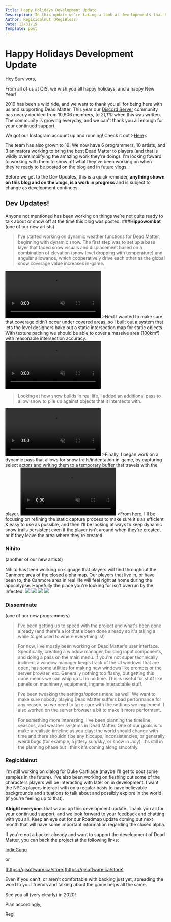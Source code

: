 ```yaml
---
Title: Happy Holidays Development Update
Description: In this update we’re taking a look at developements that have been made on the closed alpha map, the new snow effects (and snow deformation!), road signs for Canmore, and hearing from some of the new devs on the team!
Author: Regicidalnut (RegiBless)
Date: 12/31/19
Template: post
---
```

# Happy Holidays Development Update
Hey Survivors,


From all of us at QIS, we wish you all happy holidays, and a happy New Year!


2019 has been a wild ride, and we want to thank you all for being here with us and supporting Dead Matter. This year our [Discord Server](http://discord.gg/deadmatter) community has nearly doubled from 10,606 members, to *21,110* when this was written. The community is growing everyday, and we can't thank you all enough for your continued support.


We got our Instagram account up and running! Check it out >[Here](https://www.instagram.com/playdeadmatter/)<

The team has also grown to 19! We now have 6 programmers, 10 artists, and 3 animators working to bring the best Dead Matter to players (and that is wildly oversimplifying the amazing work they're doing). I'm looking foward to working with them to show off what they've been working on when they're ready to be posted on the blog and in future vlogs.


Before we get to the Dev Updates, this is a quick reminder, **anything shown on this blog and on the vlogs, is a work in progress** and is subject to change as development continues.
## Dev Updates!
Anyone not mentioned has been working on things we’re not quite ready to talk about or show off at the time this blog was posted.
###**Hippowombat**
(one of our new artists)
>I've started working on dynamic weather functions for Dead Matter, beginning with dynamic snow. The first step was to set up a base layer that faded snow visuals and displacement based on a combination of elevation (snow level dropping with temperature) and angular allowance, which cooperatively drive each other as the global snow coverage value increases in-game.
<video autoplay loop muted>
 <source src="https://i.imgur.com/Eqwe0cw.mp4" type="video/mp4" style="border:1px solid">
</video>
>Next I wanted to make sure that coverage didn't occur under covered areas, so I built out a system that lets the level designers bake out a static intersection map for static objects. With texture packing we should be able to cover a massive area (100km²) with reasonable intersection accuracy.
<video autoplay loop muted>
 <source src="https://thumbs.gfycat.com/GiftedHandmadeBlackfly-mobile.mp4" type="video/mp4" style="border:1px solid">
</video>


>Looking at how snow builds in real life, I added an additional pass to allow snow to pile up against objects that it intersects with.
<video autoplay loop muted>
 <source src="https://thumbs.gfycat.com/ImperfectHelpfulCaracal-mobile.mp4" type="video/mp4" style="border:1px solid">
</video>
>Finally, I began work on a dynamic pass that allows for snow trails/indentation in-game, by capturing select actors and writing them to a temporary buffer that travels with the player.
<video autoplay loop muted>
 <source src="https://thumbs.gfycat.com/MagnificentBriefGalapagoshawk-mobile.mp4" type="video/mp4" style="border:1px solid">
</video>
>From here, I'll be focusing on refining the static capture process to make sure it's as efficient & easy to use as possible, and then I'll be looking at ways to keep dynamic snow trails persistent even if the player isn't around when they're created, or if they leave the area where they're created.


### Nihito
(another of our new artists)


Nihito has been working on signage that players will find throughout the Canmore area of the closed alpha map. Our players that live in, or have been to, the Canmore area in real life will feel right at home during the apocalypse. Hopefully the place you're looking for isn't overrun by the Infected.
<img src="https://cdn.discordapp.com/attachments/653056344177508392/653057442720120851/HighresScreenshot00003.jpg" align=”middle”>
<img src="https://cdn.discordapp.com/attachments/653056344177508392/653057390794768384/HighresScreenshot00005.jpg" align=”middle”>
<img src="https://cdn.discordapp.com/attachments/653056344177508392/653057400860835881/HighresScreenshot00006.jpg" align=”middle”>
<img src="https://cdn.discordapp.com/attachments/653056344177508392/653057435170504735/HighresScreenshot00007.jpg" align=”middle”>


### Disseminate
(one of our new programmers)
>I've been getting up to speed with the project and what's been done already (and there's a lot that's been done already so it's taking a while to get used to where everything is!)


>For now, I've mostly been working on Dead Matter's user interface. Specifically, creating a window manager, building input components, and doing a pass on the main menu. If you're not super technically inclined, a window manager keeps track of the UI windows that are open, has some utilities for making new windows like prompts or the server browser, etc. Generally nothing too flashy, but getting this done means we can whip up UI in no time. This is useful for stuff like panels on machinery, equipment, ingame interactable stuff.


>I've been tweaking the settings/options menu as well. We want to make sure nobody playing Dead Matter suffers bad performance for any reason, so we need to take care with the settings we implement. I also worked on the server browser a bit to make it more performant.


>For something more interesting, I've been planning the timeline, seasons, and weather systems in Dead Matter. One of our goals is to make a realistic timeline as you play; the world should change with time and there shouldn't be any hiccups, inconsistencies, or generally weird bugs (for example, a jittery sun/sky, or snow in July). It's still in the planning phase but I think it's coming along smoothly.


### Regicidalnut


I'm still working on dialog for Duke Cartilage (maybe I'll get to post some samples in the future). I've also been working on fleshing out some of the characters players will be interacting with later on in development. I want the NPCs players interact with on a regular basis to have believable backgrounds and situations to talk about and possibly explore in the world (if you're feeling up to that).


**Alright everyone**. that wraps up this development update. Thank you all for your continued support, and we look forward to your feedback and chatting with you all. Keep an eye out for our Roadmap update coming out next month that will have some important information regarding the closed alpha.


If you're not a backer already and want to support the development of Dead Matter, you can back the project at the following links:


[IndieGogo](https://www.indiegogo.com/projects/dead-matter-pc-community#/)


or


[https://qisoftware.ca/store](https://qisoftware.ca/store)


Even if you can't, or aren't comfortable with backing just yet, spreading the word to your friends and talking about the game helps all the same.


See you all (very clearly) in 2020!


Plan accordingly,


Regi